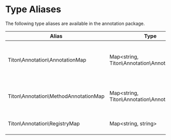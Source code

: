 # Type Aliases #

The following type aliases are available in the annotation package.

<table class="table is-striped">
    <thead>
        <tr>
            <th>Alias</th>
            <th>Type</th>
            <th>Description</th>
        </tr>
    </thead>
    <tbody>
        <tr>
            <td>Titon\Annotation\AnnotationMap</td>
            <td>Map&lt;string, Titon\Annotation\Annotation&gt;</td>
            <td>
                A mapping of <code>Titon\Annotation\Annotation</code> objects to their attribute name. 
                This map is primarily returned when reading annotations from a class or method.
            </td>
        </tr>
        <tr>
            <td>Titon\Annotation\MethodAnnotationMap</td>
            <td>Map&lt;string, Titon\Annotation\AnnotationMap&gt;</td>
            <td>
                A mapping of method names to <code>Titon\Annotation\AnnotationMap</code>s (previous). 
                This map is returned when reading annotations from all methods.
            </td>
        </tr>
        <tr>
            <td>Titon\Annotation\RegistryMap</td>
            <td>Map&lt;string, string&gt;</td>
            <td>
                A mapping of annotation attribute names to a fully qualified annotation classes.
            </td>
        </tr>
    </tbody>
</table>
